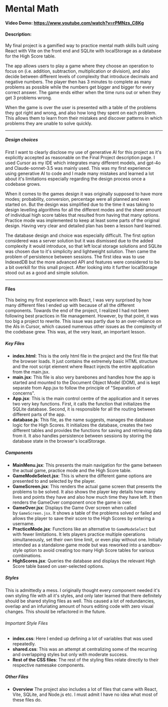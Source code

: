# Mental Math

#### Video Demo: https://www.youtube.com/watch?v=rPMNzs_C8Kg

#### Description:

My final project is a gamified way to practice mental math skills built using React with Vite on the front end and SQLite with localStorage as a database for the High Score table.

The app allows users to play a game where they choose an operation to focus on (i.e. addition, subtraction, multiplication or division), and also decide between different levels of complexity that introduce decimals and negative numbers. The player then has 3 minutes to complete as many problems as possible while the numbers get bigger and bigger for every correct answer. The game ends either when the time runs out or when they get 3 problems wrong.

When the game is over the user is presented with a table of the problems they got right and wrong, and also how long they spent on each problem. This allows them to learn from their mistakes and discover patterns in which problems they are unable to solve quickly.

---

##### Design choices

First I want to clearly disclose my use of generative AI for this project as it's explicitly accepted as reasonable on the Final Project description page. I used Cursor as my IDE which integrates many different models, and gpt-4o and Claude-sonnet-3.5 was mainly used. This was my first experience using generative AI to code and I made many mistakes and learned a lot about it's limitations especially regarding the design process once a codebase grows.

When it comes to the games design it was originally supposed to have more modes; probability, conversion, percentage were all planned and even started on. But the design was simplified due to the time it was taking to design levelling algorithms for all the different modes and the sheer amount of individual high score tables that resulted from having that many options. Practice mode was implemented to keep at least some parts of the original design. Having very clear and detailed plan has been a lesson hard learned.

The database design and choice was especially difficult. The first option considered was a server solution but it was dismissed due to the added complexity it would introduce, so that left local storage solutions and SQLite was chosen due to it's simplicity and lightweight solution. Then came the problem of persistence between sessions. The first idea was to use IndexedDB but the more advanced API and features were considered to be a bit overkill for this small project. After looking into it further localStorage stood out as a good and simple solution.

---

#### Files

This being my first experience with React, I was very surprised by how many different files I ended up with because of all the different components. Towards the end of the project, I realized I had not been following best practices in file management. However, by that point, it was too big a project to rewrite. This issue was partly due to an over-reliance on the AIs in Cursor, which caused numerous other issues as the complexity of the codebase grew. This was, at the very least, an important lesson.

##### Key Files

- **index.html**:
   This is the only html file in the project and the first file that the browser loads. It just contains the extremely basic HTML structure and the root script element where React injects the entire application from the main.jsx.
- **main.jsx**:
   This file is also very barebones and handles how the app is started and mounted to the Document Object Model (DOM), and is kept separate from App.jsx to follow the principle of "Separation of concerns".
- **App.jsx**:
  This is the main control centre of the application and it serves two very key functions. First, it calls the function that initializes the SQLite database. Second, it is responsible for all the routing between different parts of the app.
- **database.js**:
   This file, as the name suggests, manages the database logic for the High Scores. It initializes the database, creates the two different tables and provides the functions for saving and retrieving data from it. It also handles persistence between sessions by storing the database state in the browser's localStorage.

##### Components

- **MainMenu.jsx**:
   This presents the main navigation for the game between the actual game, practice mode and the High Score table.
- **GameModeSelect.jsx**:
   This is where the different game options are presented to and selected by the player.
- **GameScreen.jsx**:
   This renders the actual game screen that presents the problems to be solved. It also shows the player key details how many lives and points they have and also how much time they have left. It then renders the GameOver component once the game is over.
- **GameOver.jsx**:
   Displays the Game Over screen when called by `GameScreen.jsx`. It shows a table of the problems solved or failed and allows the player to save their score to the High Scores by entering a username.
- **PracticeMode.jsx**:
   Functions like an alternative to `GameModeSelect` but with fewer limitations. It lets players practice multiple operations simultaneously, set their own time limit, or even play without one. Initially intended as a standalone game mode but was reworked into a sandbox-style option to avoid creating too many High Score tables for various combinations.
- **HighScores.jsx**:
   Queries the database and displays the relevant High Score table based on user-selected options.


##### Styles

This is admittedly a mess. I originally thought every component needed it's own styling file with all it's styles, and only later learned that there definitely should be shared styling files as well. This caused a lot of redundancies, overlap and an infuriating amount of hours editing code with zero visual changes. This should be refactored in the future.

###### Important Style Files

- **index.css**:
   Here I ended up defining a lot of variables that was used repeatedly.
- **shared.css**:
   This was an attempt at centralizing some of the recurring and overlapping styles but only with moderate success.
- **Rest of the CSS files**:
   The rest of the styling files relate directly to their respective namesake components.


##### Other Files

- **Overview**
   The project also includes a lot of files that came with React, Vite, SQLite, and Node.js etc. I must admit I have no idea what most of these files do.
